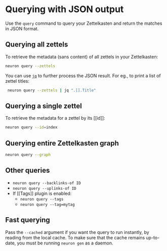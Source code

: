 # Querying with JSON output

Use the `query` command to query your Zettelkasten and return the matches in JSON format. 

## Querying all zettels

To retrieve the metadata (sans content) of all zettels in your Zettelkasten:

```bash
neuron query --zettels
```

You can use [`jq`][jq] to further process the JSON result. For eg., to print a list of zettel titles:

```bash
 neuron query --zettels | jq ".[].Title"
 ```

## Querying a single zettel

To retrieve the metadata for a zettel by its [[id]]:

```bash
neuron query --id=index
```

## Querying entire Zettelkasten graph

```bash
neuron query --graph
```

## Other queries

- `neuron query --backlinks-of ID`
- `neuron query --uplinks-of ID`
- If [[Tags]] plugin is enabled:
  - `neuron query --tags`
  - `neuron query --tag=mytag`

## Fast querying

Pass the `--cached` argument if you want the query to run instantly, by reading from the local cache. To make sure that the cache remains up-to-date, you must be running `neuron gen` as a daemon.

[jq]: https://stedolan.github.io/jq/